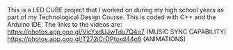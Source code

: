 This is a LED CUBE project that I worked on during my high school years as part of my Technological Design Course. This is coded with C++ and the Arduino IDE. 
The links to the videos are: 
https://photos.app.goo.gl/VicYxdUJwTdu7Q4o7 (MUSIC SYNC CAPABILITY)
https://photos.app.goo.gl/T272jCrDPtoxd44o6 (ANIMATIONS)
